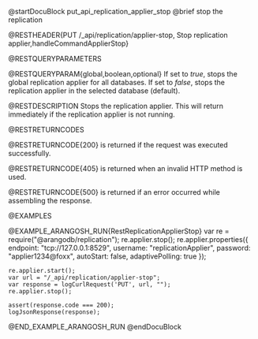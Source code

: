 
@startDocuBlock put_api_replication_applier_stop
@brief stop the replication

@RESTHEADER{PUT /_api/replication/applier-stop, Stop replication applier,handleCommandApplierStop}

@RESTQUERYPARAMETERS

@RESTQUERYPARAM{global,boolean,optional}
If set to *true*, stops the global replication applier for all
databases. If set to *false*, stops the replication applier in the
selected database (default).

@RESTDESCRIPTION
Stops the replication applier. This will return immediately if the
replication applier is not running.

@RESTRETURNCODES

@RESTRETURNCODE{200}
is returned if the request was executed successfully.

@RESTRETURNCODE{405}
is returned when an invalid HTTP method is used.

@RESTRETURNCODE{500}
is returned if an error occurred while assembling the response.

@EXAMPLES

@EXAMPLE_ARANGOSH_RUN{RestReplicationApplierStop}
    var re = require("@arangodb/replication");
    re.applier.stop();
    re.applier.properties({
      endpoint: "tcp://127.0.0.1:8529",
      username: "replicationApplier",
      password: "applier1234@foxx",
      autoStart: false,
      adaptivePolling: true
    });

    re.applier.start();
    var url = "/_api/replication/applier-stop";
    var response = logCurlRequest('PUT', url, "");
    re.applier.stop();

    assert(response.code === 200);
    logJsonResponse(response);
@END_EXAMPLE_ARANGOSH_RUN
@endDocuBlock
